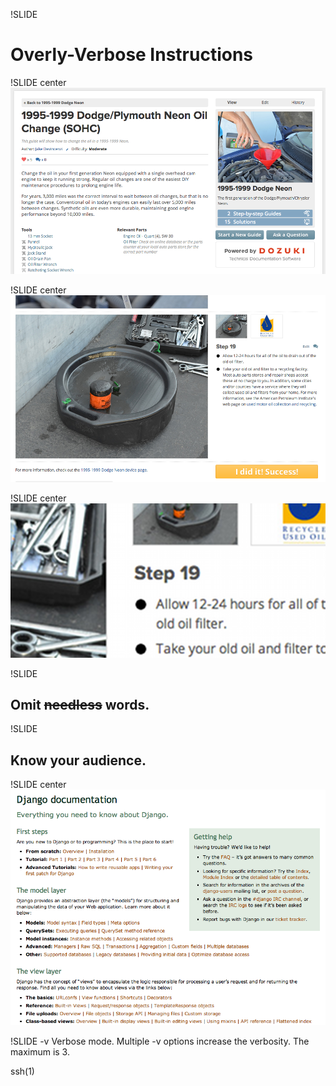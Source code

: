 !SLIDE
# Overly-Verbose Instructions

!SLIDE center
![Dodge Neon Oil Change guide](dodge-neon-1.png)

!SLIDE center
![Dodge Neon Oil Change guide](dodge-neon-2.png)

!SLIDE center
![Dodge Neon Oil Change guide](dodge-neon-3.png)

!SLIDE
## Omit <strike>needless</strike> words.

!SLIDE
## Know your audience.

!SLIDE center
![Django docs](django.png)

!SLIDE
-v      Verbose mode.  Multiple -v options increase the verbosity.  The maximum is 3.

ssh(1)

